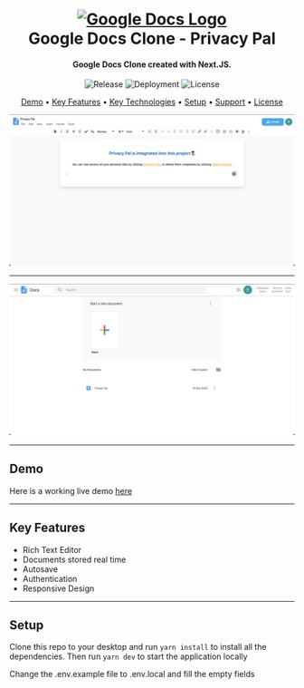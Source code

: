 <h1 align="center">
  <a href="https://google-docs-clone-martstech.vercel.app/">
      <img width="100px" src="https://cdn.worldvectorlogo.com/logos/google-docs-icon-2.svg" alt="Google Docs Logo" />
  </a>
  <br />
  Google Docs Clone - Privacy Pal
  <br />
</h1>

<h4 align="center">
   Google Docs Clone created with Next.JS</a>.
</h4>

<p align="center">
   <img src="https://img.shields.io/github/v/release/MartsTech/google-docs-clone" alt="Release" />
   <img src="https://vercelbadge.vercel.app/api/MartsTech/google-docs-clone" alt="Deployment" />
   <img src="https://img.shields.io/github/license/MartsTech/google-docs-clone" alt="License" />
</p>

<p align="center">
  <a href="#demo">Demo</a> •
  <a href="#key-features">Key Features</a> •
  <a href="#key-technologies">Key Technologies</a> •
  <a href="#setup">Setup</a> •
  <a href="#support">Support</a> •
  <a href="#license">License</a>
</p>

![Text Editor Screenshot](public/screenshots/editor.PNG?raw=true "Text Editor Screenshot")

---

![Home Screenshot](public/screenshots/home.PNG?raw=true "Home Screenshot")

---

## Demo
Here is a working live demo [here](https://google-docs-clone-martstech.vercel.app/)  

---

## Key Features

- Rich Text Editor
- Documents stored real time
- Autosave
- Authentication
- Responsive Design

---

## Setup

Clone this repo to your desktop and run `yarn install` to install all the dependencies.
Then run `yarn dev` to start the application locally

Change the .env.example file to .env.local and fill the empty fields
